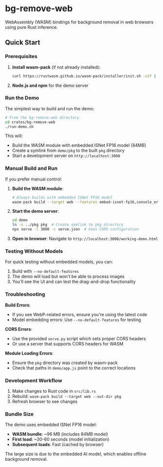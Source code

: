 # bg-remove-web

WebAssembly (WASM) bindings for background removal in web browsers using pure Rust inference.

## Quick Start

### Prerequisites

1. **Install wasm-pack** (if not already installed):
   ```bash
   curl https://rustwasm.github.io/wasm-pack/installer/init.sh -sSf | sh
   ```

2. **Node.js and npm** for the demo server

### Run the Demo

The simplest way to build and run the demo:

```bash
# From the bg-remove-web directory
cd crates/bg-remove-web
./run-demo.sh
```

This will:
- Build the WASM module with embedded ISNet FP16 model (84MB)
- Create a symlink from `demo/pkg` to the built `pkg` directory  
- Start a development server on `http://localhost:3000`

### Manual Build and Run

If you prefer manual control:

1. **Build the WASM module**:
   ```bash
   # Always builds with embedded ISNet FP16 model
   wasm-pack build --target web --features embed-isnet-fp16,console_error_panic_hook
   ```

2. **Start the demo server**:
   ```bash
   cd demo
   ln -s ../pkg pkg  # Create symlink to pkg directory
   npx serve -l 3000 -c serve.json  # Uses CORS configuration
   ```

3. **Open in browser**:
   Navigate to `http://localhost:3000/working-demo.html`

### Testing Without Models

For quick testing without embedded models, you can:

1. Build with `--no-default-features`
2. The demo will load but won't be able to process images
3. You'll see the UI and can test the drag-and-drop functionality

### Troubleshooting

**Build Errors**:
- If you see WebP-related errors, ensure you're using the latest code
- Model embedding errors: Use `--no-default-features` for testing

**CORS Errors**:
- Use the provided `serve.py` script which sets proper CORS headers
- Or use a server that supports CORS headers for WASM

**Module Loading Errors**:
- Ensure the `pkg` directory was created by wasm-pack
- Check that paths in `demo/app.js` point to the correct locations

### Development Workflow

1. Make changes to Rust code in `src/lib.rs`
2. Rebuild: `wasm-pack build --target web --out-dir pkg`
3. Refresh browser to see changes

### Bundle Size

The demo uses embedded ISNet FP16 model:
- **WASM bundle**: ~96 MB (includes 84MB model)
- **First load**: ~30-60 seconds (model initialization)  
- **Subsequent loads**: Fast (cached by browser)

The large size is due to the embedded AI model, which enables offline background removal.